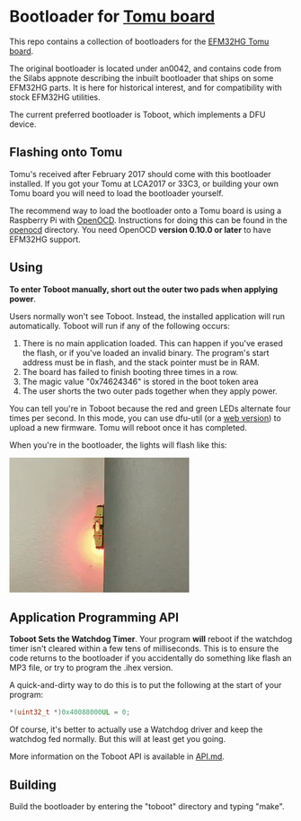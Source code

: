 Bootloader for [Tomu board](http://tomu.im)
===========================================

This repo contains a collection of bootloaders for the [EFM32HG Tomu board](https://github.com/im-tomu/tomu-hardware).

The original bootloader is located under an0042, and contains code from the Silabs appnote describing the inbuilt bootloader that ships on some EFM32HG parts.  It is here for historical interest, and for compatibility with stock EFM32HG utilities.

The current preferred bootloader is Toboot, which implements a DFU device.

Flashing onto Tomu
-------------------

Tomu's received after February 2017 should come with this bootloader installed.
If you got your Tomu at LCA2017 or 33C3, or building your own Tomu board you
will need to load the bootloader yourself.

The recommend way to load the bootloader onto a Tomu board is using a Raspberry Pi with
[OpenOCD](http://openocd.org/). Instructions for doing this can be found in the
[openocd](openocd) directory. You need OpenOCD **version 0.10.0 or later** to
have EFM32HG support.

Using
-----

**To enter Toboot manually, short out the outer two pads when applying power**.

Users normally won't see Toboot.  Instead, the installed application will run automatically.  Toboot will run if any of the following occurs:

1. There is no main application loaded.  This can happen if you've erased the flash, or if you've loaded an invalid binary.  The program's start address must be in flash, and the stack pointer must be in RAM.
1. The board has failed to finish booting three times in a row.
1. The magic value "0x74624346" is stored in the boot token area
1. The user shorts the two outer pads together when they apply power.

You can tell you're in Toboot because the red and green LEDs alternate four times per second.  In this mode, you can use dfu-util (or a [web version](https://devanlai.github.io/webdfu/dfu-util/)) to upload a new firmware.  Tomu will reboot once it has completed.

When you're in the bootloader, the lights will flash like this:

![Toboot Pattern](media/toboot-mode.gif?raw=true "Toboot Pattern")

Application Programming API
---------------------------

**Toboot Sets the Watchdog Timer**.  Your program **will** reboot if the watchdog timer isn't cleared within a few tens of milliseconds.  This is to ensure the code returns to the bootloader if you accidentally do something like flash an MP3 file, or try to program the .ihex version.

A quick-and-dirty way to do this is to put the following at the start of your program:

````c++
*(uint32_t *)0x40088000UL = 0;
````

Of course, it's better to actually use a Watchdog driver and keep the watchdog fed normally.  But this will at least get you going.

More information on the Toboot API is available in [API.md](API.md).

Building
--------

Build the bootloader by entering the "toboot" directory and typing "make".